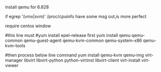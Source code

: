 install qemu for 6.828

if
egrep '(vmx|svm)' /proc/cpuinfo
have some msg out,is more perfect

require
centos window

#this line must #yum install epel-release first
yum install qemu qemu-common qemu-guest-agent qemu-kvm-common qemu-system-x86 qemu-kvm-tools

#then process below line command
yum install qemu-kvm qemu-img virt-manager libvirt libvirt-python python-virtinst libvirt-client virt-install virt-viewer
